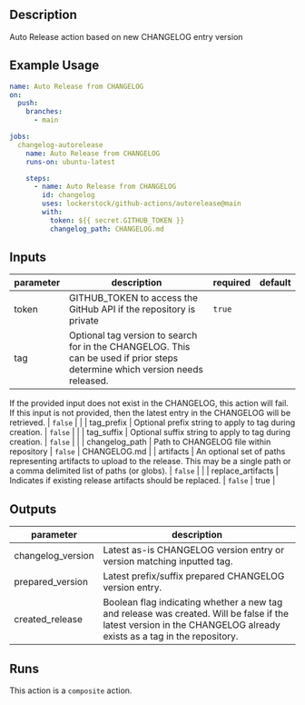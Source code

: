<!-- action-docs-description -->
## Description

Auto Release action based on new CHANGELOG entry version


<!-- action-docs-description -->

## Example Usage

```yaml
name: Auto Release from CHANGELOG
on:
  push:
    branches:
      - main

jobs:
  changelog-autorelease
    name: Auto Release from CHANGELOG
    runs-on: ubuntu-latest

    steps:
      - name: Auto Release from CHANGELOG
        id: changelog
        uses: lockerstock/github-actions/autorelease@main
        with:
          token: ${{ secret.GITHUB_TOKEN }}
          changelog_path: CHANGELOG.md
```

<!-- action-docs-inputs -->
## Inputs

| parameter | description | required | default |
| - | - | - | - |
| token | GITHUB_TOKEN to access the GitHub API if the repository is private | `true` |  |
| tag | Optional tag version to search for in the CHANGELOG. This can be used if prior steps determine which version needs released. 
If the provided input does not exist in the CHANGELOG, this action will fail.
If this input is not provided, then the latest entry in the CHANGELOG will be retrieved.
 | `false` |  |
| tag_prefix | Optional prefix string to apply to tag during creation. | `false` |  |
| tag_suffix | Optional suffix string to apply to tag during creation. | `false` |  |
| changelog_path | Path to CHANGELOG file within repository | `false` | CHANGELOG.md |
| artifacts | An optional set of paths representing artifacts to upload to the release. This may be a single path or a comma delimited list of paths (or globs). | `false` |  |
| replace_artifacts | Indicates if existing release artifacts should be replaced. | `false` | true |



<!-- action-docs-inputs -->

<!-- action-docs-outputs -->
## Outputs

| parameter | description |
| - | - |
| changelog_version | Latest as-is CHANGELOG version entry or version matching inputted tag. |
| prepared_version | Latest prefix/suffix prepared CHANGELOG version entry. |
| created_release | Boolean flag indicating whether a new tag and release was created. Will be false if the latest version in the CHANGELOG already exists as a tag in the repository. |



<!-- action-docs-outputs -->

<!-- action-docs-runs -->
## Runs

This action is a `composite` action.


<!-- action-docs-runs -->
